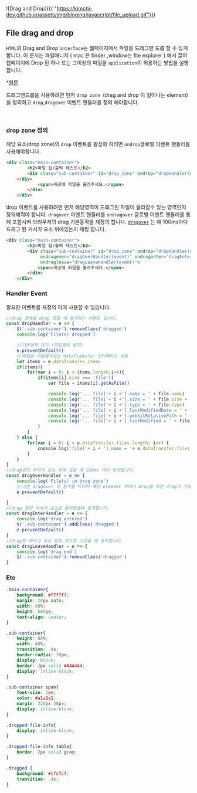 

![Drag and Drop]({{ "https://kimchi-dev.github.io/assets/img/bloging/javascript/file_upload.gif"}})

## File drag and drop

`HTML`의 Drag and Drop `interface`는 웹페이지에서 파일을 드레그앤 드롭 할 수 있게 합니다. 이 문서는 파일매니저 ( mac 은 finder ,window는 file explorer ) 에서 끌어 웹페이지에 Drop 된 하나 또는 그이상의 파일을 `application`이 허용하는 방법을 설명합니다.

*[원문](https://developer.mozilla.org/en-US/docs/Web/API/HTML_Drag_and_Drop_API/File_drag_and_drop)

드래그앤드롭을 사용하려면 먼저 `drop zone `(drag and drop 이 일어나는 element)을 정의하고 `drop`,`dragover` 이벤트 핸들러를 정의 해야합니다.

<br>

### drop zone 정의

해당 요소(drop zone)의  `drop` 이벤트를 활성화 하려면 `ondrop`글로벌 이벤트 핸들러를 사용해야합니다.

```html
<div class="main-container">
        <h2>파일 입/출력 테스트</h2>
        <div class="sub-container" id="drop_zone" ondrop="dropHandler(event)">
    </div>
            <span>이곳에 파일을 올려주세요.</span>
        </div>
    </div>
```

drop 이벤트를 사용하려면  먼저 해당영역이 드래그된 파일이 올라갈수 있는 영역인지 정의해줘야 합니다.  `dragover` 이벤트 핸들러를  `ondragover`  글로벌 이벤트 핸들러를 통해 포함시켜 브라우저의 drag 기본동작을 재정의 합니다. [`dragover`](https://developer.mozilla.org/en-US/docs/Web/API/Document/dragover_event) 는 매 100ms마다 드래그 된 커서가 요소 위에있는지 체킹 합니다.

```html
<div class="main-container">
        <h2>파일 입/출력 테스트</h2>
        <div class="sub-container" id="drop_zone" ondrop="dropHandler(event)"
             ondragover="dragOverHandler(event)" ondragenter="dragEnterHandler(event)"
             ondragleave="dragLeaveHandler(event)">
            <span>이곳에 파일을 올려주세요.</span>
        </div>
    </div>
```

### Handler Event

필요한 이벤트를 재정의 하여 사용할 수 있습니다.

```javascript
//drag 항목을 drop 했을 때 동작하는 이벤트 입니다.
const dropHandler = e => {
    $('.sub-container').removeClass('dragged')
    console.log('File(s) dropped')

    //기본동작 막기 (파일열림 방지)
    e.preventDefault()
    //파일을 허용할수있는 dataTransfer 인터페이스 사용
    let items = e.dataTransfer.items
    if(items){
        for(var i = 0; i < items.length;i++){
            if(items[i].kind === 'file'){
                var file = items[i].getAsFile()

                console.log('... file['+ i +'].name = ' + file.name)
                console.log('... file['+ i +'].size = ' + file.size + ' B')
                console.log('... file['+ i +'].type = ' + file.type)
                console.log('... file['+ i +'].lastModifiedDate = ' + file.lastModifiedDate)
                console.log('... file['+ i +'].webkitRelativePath = ' + file.webkitRelativePath)
                console.log('... file['+ i +'].lastModified = ' + file.lastModified)
            }
        }
    } else {
        for(var i = 0; i < e.dataTransfer.files.length; i++) {
            cnosole.log('file['+ i + '].name = '+ e.dataTransfer.files[i].name)
        }
    }
}
//drag중인 커서가 요소 위에 있을 때 100ms 마다 동작합니다.
const dragOverHandler = e => {
    console.log('File(s) in drop zone')
    //기본 dragover 의 동작을 막아야 해당 element 위에서 drop을 위한 drag가 가능하다.
    e.preventDefault()

}
//drag 중인 커서가 요소로 들어왔을때 동작합니다.
const dragEnterHandler = e => {
    console.log('drag entered')
    $('.sub-container').addClass('dragged')
    e.preventDefault()
}
//drag된 커서가 요소 범위 밖으로 나갔을 때 동작합니다.
const dragLeaveHandler = e => {
    console.log('drag end')
    $('.sub-container').removeClass('dragged')
}
```
### Etc
```css
.main-container{
    background: #f7f7f7;
    margin: 20px auto;
    width: 80%;
    height: 600px;
    text-align: center;
}

.sub-container{
    height: 80%;
    width: 40%;
    transition: .4s;
    border-radius: 30px;
    display: block;
    border: 3px solid #A4A4A4;
    display: inline-block;
}

.sub-container span{
    font-size: 2em;
    color: #a1a1a1;
    margin: 220px 20px;
    display: inline-block;
}

.dropped-file-info{
    display: inline-block;
}

.dropped-file-info table{
    border: 2px solid gray;
}

.dragged {
    background: #cfcfcf;
    transition: .4s;
}
```
